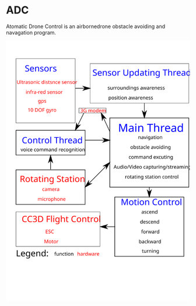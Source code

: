 # ADC
Atomatic Drone Control is an airbornedrone obstacle avoiding and navagation program.

![Structure](Structure.svg)
